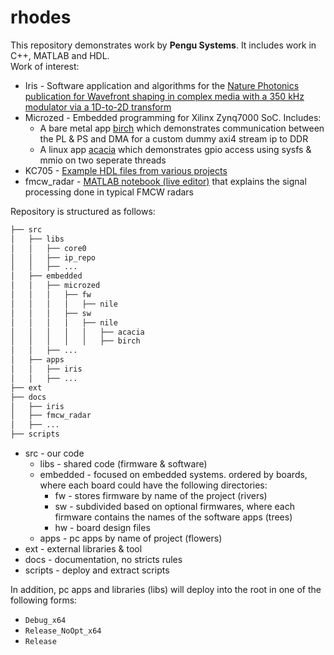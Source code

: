 # rhodes

This repository demonstrates work by **Pengu Systems**. It includes work in C++, MATLAB and HDL.<br>
Work of interest:
* Iris - Software application and algorithms for the [Nature Photonics publication for Wavefront shaping in complex media with a 350 kHz modulator via a 1D-to-2D transform](./docs/iris/s41566-019-0503-6.pdf)
* Microzed - Embedded programming for Xilinx Zynq7000 SoC. Includes:
    * A bare metal app [birch](./src/embedded/microzed/sw/nile/birch) which demonstrates communication between the PL & PS and DMA for a custom dummy axi4 stream ip to DDR
    * A linux app [acacia](./src/embedded/microzed/sw/nile/acacia) which demonstrates gpio access using sysfs & mmio on two seperate threads
* KC705 - [Example HDL files from various projects](./src/embedded/kc705/fw/hdl_examples)
* fmcw_radar - [MATLAB notebook (live editor)](./docs/fmcw_radar/) that explains the signal processing done in typical FMCW radars


Repository is structured as follows:
```bash
├── src
│   ├── libs
│   │   ├── core0
│   │   ├── ip_repo
│   │   ├── ...
│   ├── embedded
│   │   ├── microzed
│   │   │   ├── fw
│   │   │   │   ├── nile
│   │   │   ├── sw
│   │   │   │   ├── nile
│   │   │   │   │   ├── acacia
│   │   │   │   │   ├── birch
│   │   ├── ...
│   ├── apps
│   │   ├── iris
│   │   ├── ...
├── ext
├── docs
│   ├── iris
│   ├── fmcw_radar
│   ├── ...
├── scripts
```
* src - our code
  * libs - shared code (firmware & software)
  * embedded - focused on embedded systems. ordered by boards, where each board could have the following directories:
    * fw - stores firmware by name of the project (rivers)
    * sw - subdivided based on optional firmwares, where each firmware contains the names of the software apps (trees)
    * hw - board design files
  * apps - pc apps by name of project (flowers)
* ext - external libraries & tool
* docs - documentation, no stricts rules
* scripts - deploy and extract scripts

In addition, pc apps and libraries (libs) will deploy into the root in one of the following forms:
* `Debug_x64`
* `Release_NoOpt_x64`
* `Release`
